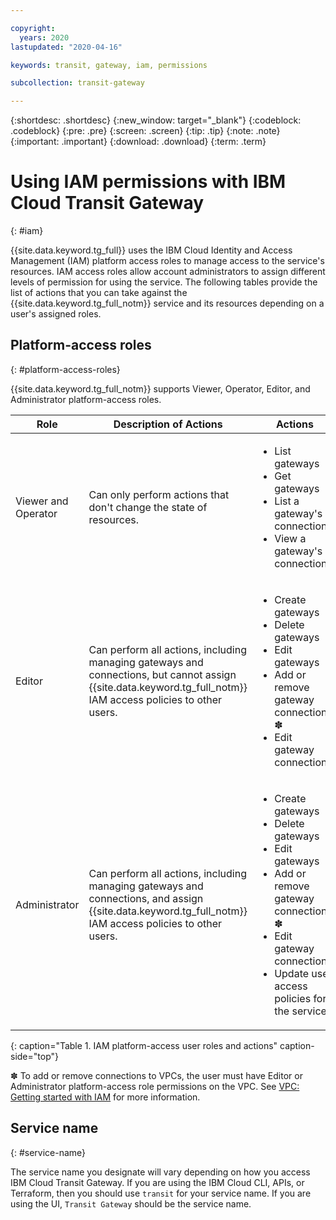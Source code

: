```yaml
---

copyright:
  years: 2020
lastupdated: "2020-04-16"

keywords: transit, gateway, iam, permissions

subcollection: transit-gateway

---
```


{:shortdesc: .shortdesc}
{:new_window: target="_blank"}
{:codeblock: .codeblock}
{:pre: .pre}
{:screen: .screen}
{:tip: .tip}
{:note: .note}
{:important: .important}
{:download: .download}
{:term: .term}

# Using IAM permissions with IBM Cloud Transit Gateway
{: #iam}

{{site.data.keyword.tg_full}} uses the IBM Cloud Identity and Access Management (IAM) platform access roles to manage access to the service's resources. IAM access roles allow account administrators to assign different levels of permission for using the service. The following tables provide the list of actions that you can take against the {{site.data.keyword.tg_full_notm}} service and its resources depending on a user's assigned roles.

## Platform-access roles
{: #platform-access-roles}

{{site.data.keyword.tg_full_notm}} supports Viewer, Operator, Editor, and Administrator platform-access roles.

| Role | Description of Actions |  Actions |
|---|---|---|
| Viewer and Operator | Can only perform actions that don't change the state of resources. |<ul><li>List gateways</li><li>Get gateways</li><li>List a gateway's connections</li><li>View a gateway's connections</li></ul>
| Editor | Can perform all actions, including managing gateways and connections, but cannot assign {{site.data.keyword.tg_full_notm}} IAM access policies to other users. |<ul><li>Create gateways</li><li>Delete gateways</li><li>Edit gateways</li><li>Add or remove gateway connections &#10045; </li><li>Edit gateway connections
| Administrator | Can perform all actions, including managing gateways and connections, and assign {{site.data.keyword.tg_full_notm}} IAM access policies to other users. | <ul><li>Create gateways</li><li>Delete gateways</li><li>Edit gateways</li><li>Add or remove gateway connections &#10045; </li><li>Edit gateway connections</li><li>Update user access policies for the service |                     |
{: caption="Table 1. IAM platform-access user roles and actions" caption-side="top"}

&#10045; To add or remove connections to VPCs, the user must have Editor or Administrator platform-access role permissions on the VPC. See [VPC: Getting started with IAM](/docs/vpc?topic=vpc-iam-getting-started) for more information.

## Service name
{: #service-name}

The service name you designate will vary depending on how you access IBM Cloud Transit Gateway. If you are using the IBM Cloud CLI, APIs, or Terraform, then you should use `transit` for your service name. If you are using the UI, `Transit Gateway` should be the service name.
